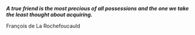 _**A true friend is the most precious of all possessions and the one we take the least thought about acquiring.**_

François de La Rochefoucauld